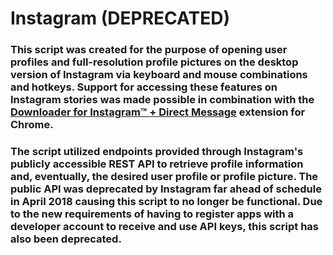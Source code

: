 # Instagram (DEPRECATED)
### This script was created for the purpose of opening user profiles and full-resolution profile pictures on the desktop version of Instagram via keyboard and mouse combinations and hotkeys. Support for accessing these features on Instagram stories was made possible in combination with the [Downloader for Instagram™ + Direct Message](https://chrome.google.com/webstore/detail/downloader-for-instagram/olkpikmlhoaojbbmmpejnimiglejmboe) extension for Chrome.

### The script utilized endpoints provided through Instagram's publicly accessible REST API to retrieve profile information and, eventually, the desired user profile or profile picture. The public API was deprecated by Instagram far ahead of schedule in April 2018 causing this script to no longer be functional. Due to the new requirements of having to register apps with a developer account to receive and use API keys, this script has also been deprecated.